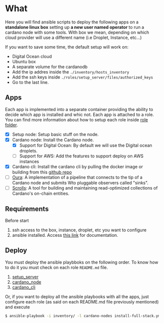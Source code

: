 # What 
Here you will find ansible scripts to deploy the following apps on a **standalone linux box** setting up **a new user named operator** to run a cardano node with some tools. With box we mean, depending on which cloud provider will use a different name (i.e Droplet, Instance, etc...)

If you want to save some time, the default setup will work on:
* Digital Ocean cloud
* Ubuntu box
* A separate volume for the cardanodb
* Add the ip addres inside the `./inventory/hosts_inventory`
* Add the ssh keys inside `./roles/setup_server/files/authorized_keys`
* Go to the last line.

## Apps

Each app is implemented into a separate container providing the ability to decide which app is installed and whic not. Each app is attached to a role. You can find more information about how to setup each role inside [role folder](./roles).

- [x] Setup node: Setup basic stuff on the node.
- [x] Cardano node: Install the Cardano node.
    - [x] Support for Digital Ocean: By default we will use the Digital ocean droplets.
    - [ ] Support for AWS: Add the features to support deploy on AWS instances
- [x] Cardano cli: Install the cardano cli by pulling the docker image or building from this [github repo](https://github.com/adrabenche-org/yacc-builder.git)
- [ ] [Oura](https://github.com/txpipe/oura.git):  A implementation of a pipeline that connects to the tip of a Cardano node and submits Wto pluggable observers called "sinks".
- [ ] [Scrolls](https://github.com/txpipe/scrolls.git): A tool for building and maintaining read-optimized collections of Cardano's on-chain entities.

## Requirements

Before start

1) ssh access to the box, instance, droplet, etc you want to configure
2) ansible installed. Access [this link](https://docs.ansible.com/ansible/latest/installation_guide/intro_installation.html) for documentation.

## Deploy

You must deploy the ansible playbboks on the following order. To know how to do it you must check on each role `README.md` file.

1. [setup_server](roles/setup_server/README.md)
2. [cardano_node](roles/cardano_node/README.md)
3. [cardano_cli](roles/cardano_cli/README.md)

Or, if you want to deploy all the ansible playbooks with all the apps, just configure each role (as said on each README.md file previously mentioned) and execute
```bash
$ ansible-playbook -i inventory/ -l cardano-nodes install-full-stack.yml
```